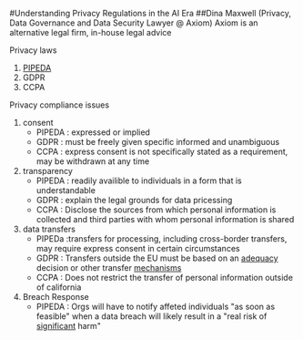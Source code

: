 #Understanding Privacy Regulations in the AI Era
##Dina Maxwell (Privacy, Data Governance and Data Security Lawyer @ Axiom)
Axiom is an alternative legal firm, in-house legal advice

Privacy laws
 1. [PIPEDA](PIPEDA)
 2. GDPR
 3. CCPA

Privacy compliance issues
 1. consent
	 - PIPEDA : expressed or implied
	 - GDPR : must be freely given specific informed and unambiguous
	 - CCPA : express consent is not specifically stated as a requirement, may be withdrawn at any time
 2. transparency
	 - PIPEDA : readily availible to individuals in a form that is understandable
	 - GDPR : explain the legal grounds for data pricessing
	 - CCPA : Disclose the sources from which personal information is collected and third parties with whom personal information is shared
 3. data transfers
	 - PIPEDa :transfers for processing, including cross-border transfers, may require express consent in certain circumstances
	 - GDPR : Transfers outside the EU must be based on an [adequacy](adequacy) decision or other transfer [mechanisms](mechanisms)
	 - CCPA : Does not restrict the transfer of personal information outside of california
 4. Breach Response
	 - PIPEDA : Orgs will have to notify affeted individuals "as soon as feasible" when a data breach will likely result in a "real risk of [significant](significant) harm"


